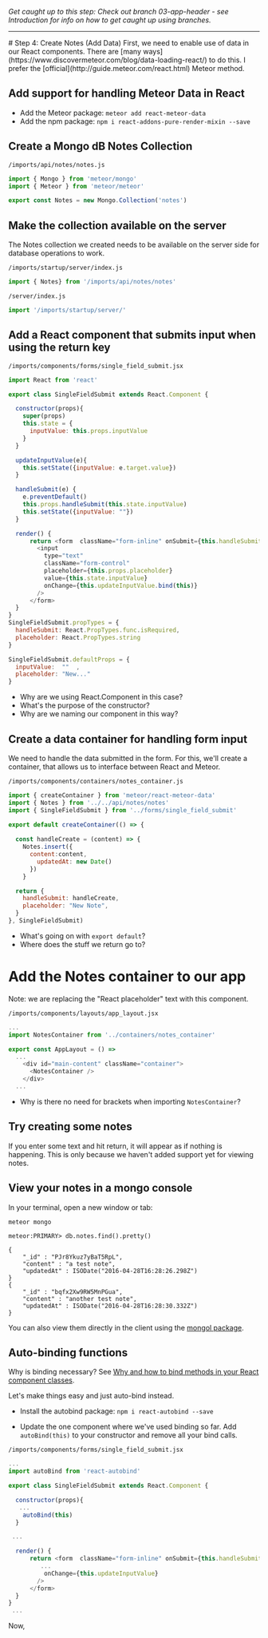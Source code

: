 _Get caught up to this step: Check out branch 03-app-header - see Introduction for info on how to get caught up using branches._
<hr>
# Step 4: Create Notes (Add Data)
First, we need to enable use of data in our React components.  There are [many ways](https://www.discovermeteor.com/blog/data-loading-react/) to do this.  I prefer the [official](http://guide.meteor.com/react.html) Meteor method.

## Add support for handling Meteor Data in React

- Add the Meteor package: ```meteor add react-meteor-data```
- Add the npm package: ```npm i react-addons-pure-render-mixin --save```


## Create a Mongo dB Notes Collection
``` /imports/api/notes/notes.js ```

```js
import { Mongo } from 'meteor/mongo'
import { Meteor } from 'meteor/meteor'

export const Notes = new Mongo.Collection('notes')
```

## Make the collection available on the server

The Notes collection we created needs to be available on the server side for database operations to work.

``` /imports/startup/server/index.js ```

```js 
import { Notes} from '/imports/api/notes/notes'
```

``` /server/index.js ```

```js 
import '/imports/startup/server/'
```

## Add a React component that submits input when using the return key

``` /imports/components/forms/single_field_submit.jsx ```

```js
import React from 'react'

export class SingleFieldSubmit extends React.Component {

  constructor(props){
    super(props)
    this.state = {
      inputValue: this.props.inputValue
    }
  }

  updateInputValue(e){
    this.setState({inputValue: e.target.value})
  }

  handleSubmit(e) {
    e.preventDefault()
    this.props.handleSubmit(this.state.inputValue)
    this.setState({inputValue: ""})
  }

  render() {
      return <form  className="form-inline" onSubmit={this.handleSubmit.bind(this)}>
        <input
          type="text"
          className="form-control"
          placeholder={this.props.placeholder}
          value={this.state.inputValue}
          onChange={this.updateInputValue.bind(this)}
        />
      </form>
  }
}
SingleFieldSubmit.propTypes = {
  handleSubmit: React.PropTypes.func.isRequired,
  placeholder: React.PropTypes.string
}

SingleFieldSubmit.defaultProps = {
  inputValue:  ""  ,
  placeholder: "New..."
}
```

-  Why are we using React.Component in this case?
-  What's the purpose of the constructor?
-  Why are we naming our component in this way?


## Create a data container for handling form input
We need to handle the data submitted in the form.  For this, we'll create a container, that allows us to interface between React and Meteor.

``` /imports/components/containers/notes_container.js ```

```js
import { createContainer } from 'meteor/react-meteor-data'
import { Notes } from '../../api/notes/notes'
import { SingleFieldSubmit } from '../forms/single_field_submit'

export default createContainer(() => {
	
  const handleCreate = (content) => {
    Notes.insert({ 
	  content:content,
	    updatedAt: new Date() 
	  })
	}

  return {
  	handleSubmit: handleCreate,
	placeholder: "New Note",
  }
}, SingleFieldSubmit)
```

- What's going on with ```export default```?
- Where does the stuff we return go to?

# Add the Notes container to our app

Note: we are replacing the "React placeholder" text with this component.

``` /imports/components/layouts/app_layout.jsx ```

```js
...
import NotesContainer from '../containers/notes_container'

export const AppLayout = () =>
  ...
    <div id="main-content" className="container">
      <NotesContainer />
    </div>
  ...
```
- Why is there no need for brackets when importing ```NotesContainer```?

## Try creating some notes
If you enter some text and hit return, it will appear as if nothing is happening. This is only because we haven't added support yet for viewing notes.

## View your notes in a mongo console

In your terminal, open a new window or tab:

``` meteor mongo ```

``` 
meteor:PRIMARY> db.notes.find().pretty()

{
	"_id" : "PJr8Ykuz7yBaT5RpL",
	"content" : "a test note",
	"updatedAt" : ISODate("2016-04-28T16:28:26.298Z")
}
{
	"_id" : "bqfx2Xw9RW5MnPGua",
	"content" : "another test note",
	"updatedAt" : ISODate("2016-04-28T16:28:30.332Z")
}
```

You can also view them directly in the client using the [mongol package](https://atmospherejs.com/msavin/mongol).

## Auto-binding functions

Why is binding necessary? See [Why and how to bind methods in your React component classes](http://reactkungfu.com/2015/07/why-and-how-to-bind-methods-in-your-react-component-classes/).

Let's make things easy and just auto-bind instead.

- Install the autobind package: ``` npm i react-autobind --save ```

- Update the one component where we've used binding so far. Add ``` autoBind(this)``` to your constructor and remove all your bind calls.

``` /imports/components/forms/single_field_submit.jsx ```

```js
...
import autoBind from 'react-autobind'

export class SingleFieldSubmit extends React.Component {

  constructor(props){
   ...
    autoBind(this)
  }

 ...

  render() {
      return <form  className="form-inline" onSubmit={this.handleSubmit.bind(this)}>
         ...
          onChange={this.updateInputValue}
        />
      </form>
  }
}
 ...
```

Now, 

